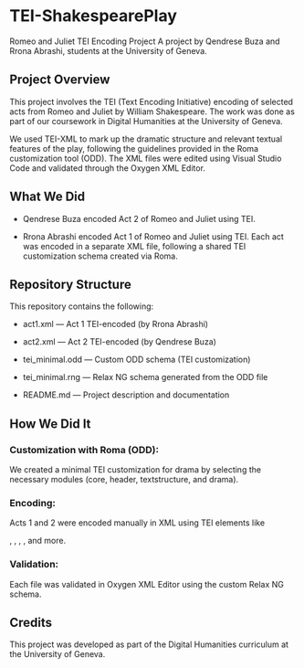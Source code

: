 # TEI-ShakespearePlay 

Romeo and Juliet TEI Encoding Project
A project by Qendrese Buza and Rrona Abrashi, students at the University of Geneva.

## Project Overview
This project involves the TEI (Text Encoding Initiative) encoding of selected acts from Romeo and Juliet by William Shakespeare. The work was done as part of our coursework in Digital Humanities at the University of Geneva.

We used TEI-XML to mark up the dramatic structure and relevant textual features of the play, following the guidelines provided in the Roma customization tool (ODD). The XML files were edited using Visual Studio Code and validated through the Oxygen XML Editor.

## What We Did
- Qendrese Buza encoded Act 2 of Romeo and Juliet using TEI.

- Rrona Abrashi encoded Act 1 of Romeo and Juliet using TEI.
Each act was encoded in a separate XML file, following a shared TEI customization schema created via Roma.

## Repository Structure
This repository contains the following:

- act1.xml — Act 1 TEI-encoded (by Rrona Abrashi)

- act2.xml — Act 2 TEI-encoded (by Qendrese Buza)

- tei_minimal.odd — Custom ODD schema (TEI customization)

- tei_minimal.rng — Relax NG schema generated from the ODD file

- README.md — Project description and documentation

## How We Did It
### Customization with Roma (ODD):
We created a minimal TEI customization for drama by selecting the necessary modules (core, header, textstructure, and drama).

### Encoding:
Acts 1 and 2 were encoded manually in XML using TEI elements like <div>, <sp>, <speaker>, <stage>, and more.

### Validation:
Each file was validated in Oxygen XML Editor using the custom Relax NG schema.

## Credits
This project was developed as part of the Digital Humanities curriculum at the University of Geneva.
